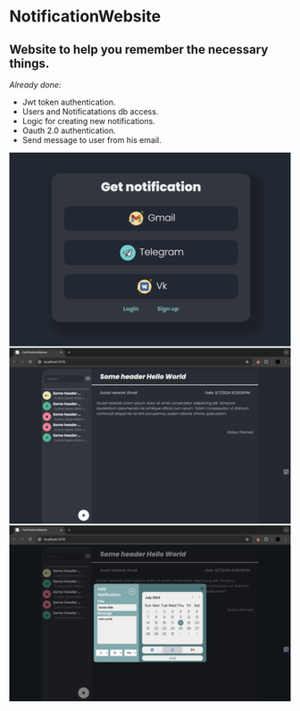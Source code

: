 # NotificationWebsite
## Website to help you remember the necessary things.

_Already done:_
* Jwt token authentication.
* Users and Notificatations db access.
* Logic for creating new notifications.
* Oauth 2.0 authentication.
* Send message to user from his email.

![WebsitePreview](https://github.com/sweeppy/NotificationWebSite/blob/main/README_images/homePage.png)
![WebsitePreview](https://github.com/sweeppy/NotificationWebSite/blob/main/README_images/main.png)
![WebsitePreview](https://github.com/sweeppy/NotificationWebSite/blob/main/README_images/addNotification.png)
